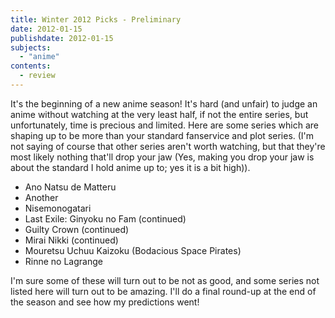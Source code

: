 ```yaml
---
title: Winter 2012 Picks - Preliminary
date: 2012-01-15
publishdate: 2012-01-15
subjects:
  - "anime"
contents:
  - review
---
```


It's the beginning of a new anime season!  It's hard (and unfair) to
judge an anime without watching at the very least half, if not the
entire series, but unfortunately, time is precious and limited.  Here
are some series which are shaping up to be more than your standard
fanservice and plot series.  (I'm not saying of course that other series
aren't worth watching, but that they're most likely nothing that'll drop
your jaw (Yes, making you drop your jaw is about the standard I hold
anime up to; yes it is a bit high)).

<ul>
<li>Ano Natsu de Matteru</li>
<li>Another</li>
<li>Nisemonogatari</li>
<li>Last Exile: Ginyoku no Fam (continued)</li>
<li>Guilty Crown (continued)</li>
<li>Mirai Nikki (continued)</li>
<li>Mouretsu Uchuu Kaizoku (Bodacious Space Pirates)</li>
<li>Rinne no Lagrange</li>
</ul>

I'm sure some of these will turn out to be not as good, and some series
not listed here will turn out to be amazing.  I'll do a final round-up
at the end of the season and see how my predictions went!
